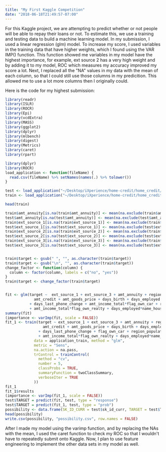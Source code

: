 ```yaml
---
title: "My First Kaggle Competition"
date: "2018-06-18T21:49:57-07:00"
---
```


For this Kaggle project, we are attempting to predict whether or not people will be able to repay their loans or not. To estimate this, we use a training and testing data to build a machine learning model. In my submission, I used a linear regression (glm) model. To increase my score, I used variables in the training data that have higher weights, which I found using the VAR IMP() function. This function showed me variables in my model have the highest importance, for example, ext source 2 has a very high weight and by adding it to my model, ROC which measures my accuracy improved my score a lot. Next, I replaced all the "NA" values in my data with the mean of each column, so that I could still use those columns in my predicition. This allowed me to use a lot more columns then I originally could.

Here is the code for my highest submission:


```r
library(readr)
library(ISLR)
library(ROCR)
library(Epi)
library(vcdExtra)
library(MASS)
library(ggplot2)
library(dplyr)
library(mlbench)
library(digest)
library(Metrics)
library(caret)
library(rpart)

library(dplyr)
library(ROCR)
load_application <- function(fileName) {
  read.csv(fileName) %>% setNames(names(.) %>% tolower())
}

test <- load_application("~/Desktop/iXperience/home-credit/home_credit/application_test.csv")
train <- load_application("~/Desktop/iXperience/home-credit/home_credit/application_train.csv")

head(train)

train$amt_annuity[is.na(train$amt_annuity)] <- mean(na.exclude(train$amt_annuity))
test$amt_annuity[is.na(test$amt_annuity)] <- mean(na.exclude(test$amt_annuity))
train$ext_source_1[is.na(train$ext_source_1)] <- mean(na.exclude(train$ext_source_1))
test$ext_source_1[is.na(test$ext_source_1)] <- mean(na.exclude(test$ext_source_1))
train$ext_source_2[is.na(train$ext_source_2)] <- mean(na.exclude(train$ext_source_2))
test$ext_source_2[is.na(test$ext_source_2)] <- mean(na.exclude(test$ext_source_2))
train$ext_source_3[is.na(train$ext_source_3)] <- mean(na.exclude(train$ext_source_3))
test$ext_source_3[is.na(test$ext_source_3)] <- mean(na.exclude(test$ext_source_3))


train$target <- gsub(" ", "", as.character(train$target))
train$target <- gsub("\n", "", as.character(train$target))
change_factor <- function(column) {
  column <- factor(column, labels = c("no", "yes"))
}
train$target <- change_factor(train$target)


fit <- glm(target ~  ext_source_1 + ext_source_3 + amt_annuity + region_population_relative + days_id_publish + days_registration + ext_source_2 + amt_income_total + 
             amt_credit + amt_goods_price + days_birth + days_employed + flag_cont_mobile + region_rating_client_w_city 
           + days_last_phone_change + amt_income_total*flag_own_car + region_population_relative + cnt_children + amt_income_total*flag_own_car
           + amt_income_total*flag_own_realty + days_employed*name_housing_type + amt_income_total*name_contract_type, train, family = binomial)
summary(fit)
(importance <- varImp(fit, scale = FALSE))
fit_1 <- train(target ~ ext_source_1 + ext_source_3 + amt_annuity + region_population_relative + days_id_publish + days_registration + ext_source_2 + amt_income_total + 
                 amt_credit + amt_goods_price + days_birth + days_employed + flag_cont_mobile + region_rating_client_w_city 
               + days_last_phone_change + flag_own_car + region_population_relative + cnt_children + amt_income_total*flag_own_car
               + amt_income_total*flag_own_realty + days_employed*name_housing_type + amt_income_total*name_contract_type,
             data = application_train, method = "glm",
             metric = "Sens",
             na.action = na.pass,
             trControl = trainControl(
               method = "cv",
               number = 5,
               classProbs = TRUE,
               summaryFunction = twoClassSummary,
               verboseIter = TRUE
             ))
fit_1
fit_1$results
(importance <- varImp(fit_1, scale = FALSE))
test$TARGET = predict(fit, test, type = "response")
test$TARGET = predict(fit_1, test, type = "prob")
possibility <- data.frame(SK_ID_CURR = test$sk_id_curr, TARGET = test$TARGET)
head(possibility)
write.csv(possibility, "possibility.csv", row.names = FALSE)

```
After I made my model using the varimp function, and by replacing the NAs with the mean, I used the caret function to check my ROC so that I wouldn't have to repeatedly submit onto Kaggle. Now, I plan to use feature engineering to implement the other data sets in my model as well. 